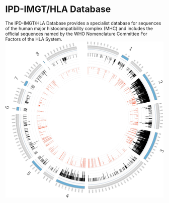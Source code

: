 # IPD-IMGT/HLA Database
The IPD-IMGT/HLA Database provides a specialist database for sequences of the human major histocompatibility complex (MHC) and includes the official sequences named by the WHO Nomenclature Committee For Factors of the HLA System.
![ ](image/HLA-A.jpg)